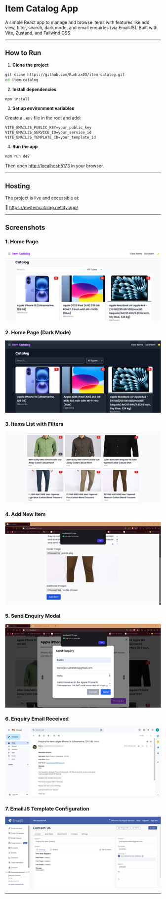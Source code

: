 # Item Catalog App

A simple React app to manage and browse items with features like add, view, filter, search, dark mode, and email enquiries (via EmailJS). Built with Vite, Zustand, and Tailwind CSS.

---

## How to Run

1. **Clone the project**

```bash
git clone https://github.com/Rudrax03/item-catalog.git
cd item-catalog
```

2. **Install dependencies**

```bash
npm install
```

3. **Set up environment variables**

Create a `.env` file in the root and add:

```env
VITE_EMAILJS_PUBLIC_KEY=your_public_key
VITE_EMAILJS_SERVICE_ID=your_service_id
VITE_EMAILJS_TEMPLATE_ID=your_template_id
```

4. **Run the app**

```bash
npm run dev
```

Then open [http://localhost:5173](http://localhost:5173) in your browser.

---

## Hosting

The project is live and accessible at:

🔗 https://myitemcatalog.netlify.app/

---

## Screenshots

### 1. Home Page

![Home Page](./screenshots/1.png)

### 2. Home Page (Dark Mode)

![Home Page Dark](./screenshots/2.png)

### 3. Items List with Filters

![Items List](./screenshots/3.png)

### 4. Add New Item

![Add Item](./screenshots/4.png)

### 5. Send Enquiry Modal

![Send Enquiry](./screenshots/5.png)

### 6. Enquiry Email Received

![Enquiry Mail](./screenshots/6.png)

### 7. EmailJS Template Configuration

![EmailJS Template](./screenshots/7.png)

---
